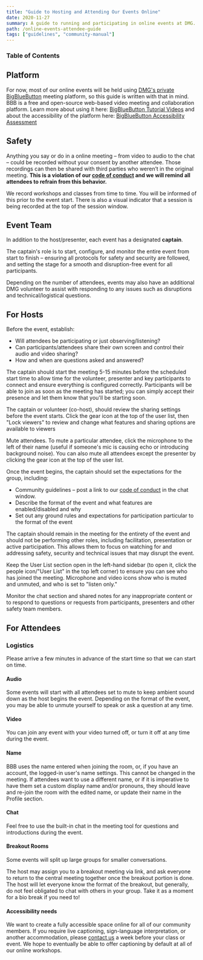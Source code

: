 ```yaml
---
title: "Guide to Hosting and Attending Our Events Online"
date: 2020-11-27
summary: A guide to running and participating in online events at DMG.
path: /online-events-attendee-guide
tags: ["guidelines", "community-manual"]
---
```


### Table of Contents

## Platform

For now, most of our online events will be held using [DMG's private BigBlueButton](https://meet.dmg.to) meeting platform, so this guide is written with that in mind. BBB is a free and open-source web-based video meeting and collaboration platform. Learn more about using it here: [BigBlueButton Tutorial Videos](https://bigbluebutton.org/html5/) and about the accessibility of the platform here: [BigBlueButton Accessibility Assessment](https://bigbluebutton.org/accessibility/)

## Safety

Anything you say or do in a online meeting – from video to audio to the chat – could be recorded without your consent by another attendee. Those recordings can then be shared with third parties who weren’t in the original meeting. **This is a violation of our [code of conduct](/manual/code-of-conduct/) and we will remind all attendees to refrain from this behavior.**

We record workshops and classes from time to time. You will be informed of this prior to the event start. There is also a visual indicator that a session is being recorded at the top of the session window.

## Event Team

In addition to the host/presenter, each event has a designated **captain**.

The captain's role is to start, configure, and monitor the entire event from start to finish – ensuring all protocols for safety and security are followed, and setting the stage for a smooth and disruption-free event for all participants.

Depending on the number of attendees, events may also have an additional DMG volunteer to assist with responding to any issues such as disruptions and technical/logistical questions.

## For Hosts

Before the event, establish:

- Will attendees be participating or just observing/listening?
- Can participants/attendees share their own screen and control their audio and video sharing?
- How and when are questions asked and answered?

The captain should start the meeting 5-15 minutes before the scheduled start time to allow time for the volunteer, presenter and key participants to connect and ensure everything is configured correctly. Participants will be able to join as soon as the meeting has started; you can simply accept their presence and let them know that you'll be starting soon.

The captain or volunteer (co-host), should review the sharing settings before the event starts. Click the gear icon at the top of the user list, then "Lock viewers" to review and change what features and sharing options are available to viewers

Mute attendees. To mute a particular attendee, click the microphone to the left of their name (useful if someone's mic is causing echo or introducing background noise). You can also mute all attendees except the presenter by clicking the gear icon at the top of the user list.

Once the event begins, the captain should set the expectations for the group, including:

- Community guidelines – post a link to our [code of conduct](https://manual.dmg.to/manual/code-of-conduct/) in the chat window.
- Describe the format of the event and what features are enabled/disabled and why
- Set out any ground rules and expectations for participation particular to the format of the event

The captain should remain in the meeting for the entirety of the event and should not be performing other roles, including facilitation, presentation or active participation. This allows them to focus on watching for and addressing safety, security and technical issues that may disrupt the event.

Keep the User List section open in the left-hand sidebar (to open it, click the people icon/"User List" in the top left corner) to ensure you can see who has joined the meeting. Microphone and video icons show who is muted and unmuted, and who is set to "listen only."

Monitor the chat section and shared notes for any inappropriate content or to respond to questions or requests from participants, presenters and other safety team members.

## For Attendees

### Logistics

Please arrive a few minutes in advance of the start time so that we can start on time.

#### Audio

Some events will start with all attendees set to mute to keep ambient sound down as the host begins the event. Depending on the format of the event, you may be able to unmute yourself to speak or ask a question at any time.

#### Video

You can join any event with your video turned off, or turn it off at any time during the event.

#### Name

BBB uses the name entered when joining the room, or, if you have an account, the logged-in user's name settings. This cannot be changed in the meeting. If attendees want to use a different name, or if it is imperative to have them set a custom display name and/or pronouns, they should leave and re-join the room with the edited name, or update their name in the Profile section.

#### Chat

Feel free to use the built-in chat in the meeting tool for questions and introductions during the event.

#### Breakout Rooms

Some events will split up large groups for smaller conversations.

The host may assign you to a breakout meeting via link, and ask everyone to return to the central meeting together once the breakout portion is done. The host will let everyone know the format of the breakout, but generally, do not feel obligated to chat with others in your group. Take it as a moment for a bio break if you need to!

#### Accessibility needs

We want to create a fully accessible space online for all of our community members. If you require live captioning, sign-language interpretation, or another accommodation, please [contact us](mailto:events@dmg.to) a week before your class or event. We hope to eventually be able to offer captioning by default at all of our online workshops.
